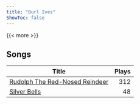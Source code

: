 ```yaml
---
title: "Burl Ives"
ShowToc: false
---
```


{{< more >}}

## Songs
Title | Plays 
----- | -----: 
[Rudolph The Red-Nosed Reindeer](/songs/rudolph-the-red-nosed-reindeer) | 312
[Silver Bells](/songs/silver-bells) | 48


